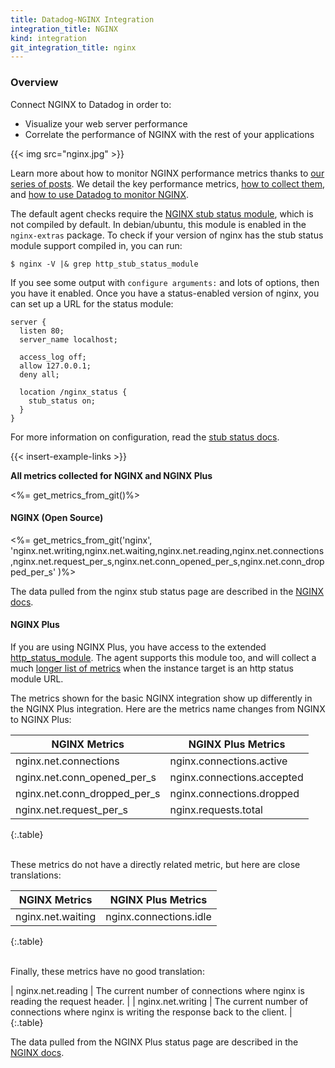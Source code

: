 ```yaml
---
title: Datadog-NGINX Integration
integration_title: NGINX
kind: integration
git_integration_title: nginx
---
```

### Overview

Connect NGINX to Datadog in order to:

* Visualize your web server performance
* Correlate the performance of NGINX with the rest of your applications

{{< img src="nginx.jpg" >}}

Learn more about how to monitor NGINX performance metrics thanks to [our series of posts](https://www.datadoghq.com/blog/how-to-monitor-nginx/). We detail the key performance metrics, [how to collect them](https://www.datadoghq.com/blog/how-to-collect-nginx-metrics/index.html), and [how to use Datadog to monitor NGINX](https://www.datadoghq.com/blog/how-to-monitor-nginx-with-datadog/index.html).

The default agent checks require the [NGINX stub status module](http://nginx.org/en/docs/http/ngx_http_stub_status_module.html), which is not compiled by default.  In debian/ubuntu, this module is enabled in the `nginx-extras` package.  To check if your version of nginx has the stub status module support compiled in, you can run:

```
$ nginx -V |& grep http_stub_status_module
```

If you see some output with `configure arguments:` and lots of options, then you have it enabled.  Once you have a status-enabled version of nginx, you can set up a URL for the status module:

    server {
      listen 80;
      server_name localhost;

      access_log off;
      allow 127.0.0.1;
      deny all;

      location /nginx_status {
        stub_status on;
      }
    }

For more information on configuration, read the [stub status docs](http://nginx.org/en/docs/http/ngx_http_stub_status_module.html).

{{< insert-example-links >}}

**All metrics collected for NGINX and NGINX Plus**

<%= get_metrics_from_git()%>

#### NGINX (Open Source)

<%= get_metrics_from_git('nginx', 'nginx.net.writing,nginx.net.waiting,nginx.net.reading,nginx.net.connections,nginx.net.request_per_s,nginx.net.conn_opened_per_s,nginx.net.conn_dropped_per_s' )%>

The data pulled from the nginx stub status page are described in the [NGINX docs](http://nginx.org/en/docs/http/ngx_http_stub_status_module.html#data).

#### NGINX Plus

If you are using NGINX Plus, you have access to the extended [http_status_module](http://nginx.org/en/docs/http/ngx_http_status_module.html#data).  The agent supports this module too, and will collect a much [longer list of metrics](https://github.com/DataDog/integrations-core/blob/master/nginx/ci/fixtures/nginx_plus_out.python) when the instance target is an http status module URL.

The metrics shown for the basic NGINX integration show up differently in the NGINX Plus integration.
Here are the  metrics name changes from NGINX to NGINX Plus:

| NGINX Metrics | NGINX Plus Metrics |
|-------------------|-------------------|
| nginx.net.connections | nginx.connections.active |
| nginx.net.conn_opened_per_s | nginx.connections.accepted |
| nginx.net.conn_dropped_per_s | nginx.connections.dropped |
| nginx.net.request_per_s | nginx.requests.total |
{:.table}

<br/>
These metrics do not have a directly related metric, but here are close translations:

| NGINX Metrics | NGINX Plus Metrics |
|-------------------|-------------------|
| nginx.net.waiting | nginx.connections.idle|
{:.table}

<br/>
Finally, these metrics have no good translation:

| nginx.net.reading | The current number of connections where nginx is reading the request header. |
| nginx.net.writing | The current number of connections where nginx is writing the response back to the client. |
{:.table}


The data pulled from the NGINX Plus status page are described in the [NGINX docs](http://nginx.org/en/docs/http/ngx_http_status_module.html#data).
